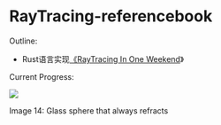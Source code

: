 # RayTracing-referencebook

Outline:

- Rust语言实现[《RayTracing In One Weekend](https://raytracing.github.io/books/RayTracingInOneWeekend.html)》

Current Progress:

![](https://s1.ax1x.com/2022/07/08/jDuEex.jpg)

 Image 14: Glass sphere that always refracts

